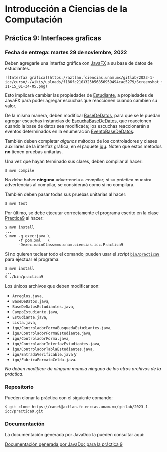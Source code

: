 Introducción a Ciencias de la Computación
=========================================

Práctica 9: Interfaces gráficas
-------------------------------

### Fecha de entrega: martes 29 de noviembre, 2022

Deben agregarle una interfaz gráfica con
[JavaFX](https://docs.oracle.com/javafx/2/get_started/jfxpub-get_started.htm) a
su base de datos de estudiantes.

    ![Interfaz gráfica](https://aztlan.fciencias.unam.mx/gitlab/2023-1-icc/curso/-/wikis/uploads/f186fc2103325b56856959494cac5279/Screenshot_from_2022-11-15_01-34-05.png)

Esto implicará cambiar las propiedades de
[Estudiante](https://aztlan.fciencias.unam.mx/gitlab/2023-1-icc/practica9/-/blob/main/src/main/java/mx/unam/ciencias/icc/Estudiante.java),
a propiedades de JavaFX para poder agregar escuchas que reaccionen cuando
cambien su valor.

De la misma manera, deben modificar
[BaseDeDatos](https://aztlan.fciencias.unam.mx/gitlab/2023-1-icc/practica9/-/blob/main/src/main/java/mx/unam/ciencias/icc/BaseDeDatos.java),
para que se le puedan agregar escuchas instancias de
[EscuchaBaseDeDatos](https://aztlan.fciencias.unam.mx/gitlab/2023-1-icc/practica9/-/blob/main/src/main/java/mx/unam/ciencias/icc/EscuchaBaseDeDatos.java),
que reaccionen cuando la base de datos sea modificada; los escuchas reaccionarán
a eventos determinados en la enumeración
[EventoBaseDeDatos](https://aztlan.fciencias.unam.mx/gitlab/2023-1-icc/practica9/-/blob/main/src/main/java/mx/unam/ciencias/icc/EventoBaseDeDatos.java).

También deben completar *algunos* métodos de los controladores y clases
auxiliares de la interfaz gráfica, en el paquete
[igu](https://aztlan.fciencias.unam.mx/gitlab/2023-1-icc/practica9/-/blob/main/src/main/java/mx/unam/ciencias/icc/igu/).
Noten que estos métodos **no** tienen pruebas unitarias.

Una vez que hayan terminado sus clases, deben compilar al hacer:

```
$ mvn compile
```

No debe haber **ninguna** advertencia al compilar; si su práctica muestra
advertencias al compilar, se considerará como si no compilara.

También deben pasar todas sus pruebas unitarias al hacer:

```
$ mvn test
```

Por último, se debe ejecutar correctamente el programa escrito en la clase
[Practica9](https://aztlan.fciencias.unam.mx/gitlab/2023-1-icc/practica9/-/blob/main/src/main/java/mx/unam/ciencias/icc/Practica9.java)
al hacer:

```
$ mvn install
...
$ mvn -q exec:java \
      -f pom.xml   \
      -Dexec.mainClass=mx.unam.ciencias.icc.Practica9
```

Si no quieren teclear todo el comando, pueden usar el *script*
[`bin/practica9`](https://aztlan.fciencias.unam.mx/gitlab/2023-1-icc/practica9/-/blob/main/bin/practica9)
para ejectuar el programa:

```
$ mvn install
...
$ ./bin/practica9
```

Los únicos archivos que deben modificar son:

* `Arreglos.java`,
* `BaseDeDatos.java`,
* `BaseDeDatosEstudiantes.java`,
* `CampoEstudiante.java`,
* `Estudiante.java`,
* `Lista.java`,
* `igu/ControladorFormaBusquedaEstudiantes.java`,
* `igu/ControladorFormaEstudiante.java`,
* `igu/ControladorForma.java`,
* `igu/ControladorInterfazEstudiantes.java`,
* `igu/ControladorTablaEstudiantes.java`,
* `igu/EntradaVerificable.java` y
* `igu/FabricaFormatoCelda.java`.

*No deben modificar de ninguna manera ninguno de los otros archivos de la práctica*.

### Repositorio

Pueden clonar la práctica con el siguiente comando:

```
$ git clone https://canek@aztlan.fciencias.unam.mx/gitlab/2023-1-icc/practica9.git
```

### Documentación

La documentación generada por JavaDoc la pueden consultar aquí:

[Documentación generada por JavaDoc para la práctica
9](https://aztlan.fciencias.unam.mx/~canek/2023-1-icc/practica9/apidocs/index.html)
